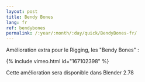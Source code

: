 ```yaml
---
layout: post
title: Bendy Bones
lang: fr
ref: bendybones
permalink: /:year/:month/:day/quick/BendyBones-fr/
---
```


Amélioration extra pour le Rigging, les "Bendy Bones" :

{% include vimeo.html id="167102398" %}  
  
Cette amélioration sera disponible dans Blender 2.78
